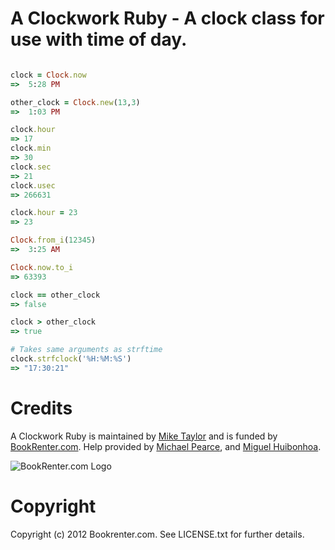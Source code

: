 # A Clockwork Ruby - A clock class for use with time of day.

```ruby

clock = Clock.now
=>  5:28 PM

other_clock = Clock.new(13,3)
=>  1:03 PM

clock.hour
=> 17 
clock.min
=> 30 
clock.sec
=> 21 
clock.usec
=> 266631

clock.hour = 23
=> 23

Clock.from_i(12345)
=>  3:25 AM

Clock.now.to_i
=> 63393

clock == other_clock
=> false

clock > other_clock
=> true

# Takes same arguments as strftime
clock.strfclock('%H:%M:%S')
=> "17:30:21"

```


# Credits

A Clockwork Ruby is maintained by [Mike Taylor](http://github.com/sealabcore) and is funded by [BookRenter.com](http://www.bookrenter.com "BookRenter.com"). Help provided by [Michael Pearce](http://github.com/michaelgpearce), and [Miguel Huibonhoa](http://github.com/phuibonhoa).

![BookRenter.com Logo](http://assets0.bookrenter.com/images/header/bookrenter_logo.gif "BookRenter.com")


# Copyright

Copyright (c) 2012 Bookrenter.com. See LICENSE.txt for further details.

